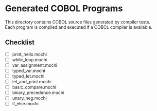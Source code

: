# Generated COBOL Programs

This directory contains COBOL source files generated by compiler tests.
Each program is compiled and executed if a COBOL compiler is available.

## Checklist

- [ ] print_hello.mochi
- [ ] while_loop.mochi
- [ ] var_assignment.mochi
- [ ] typed_var.mochi
- [ ] typed_let.mochi
- [ ] let_and_print.mochi
- [ ] basic_compare.mochi
- [ ] binary_precedence.mochi
- [ ] unary_neg.mochi
- [ ] if_else.mochi
